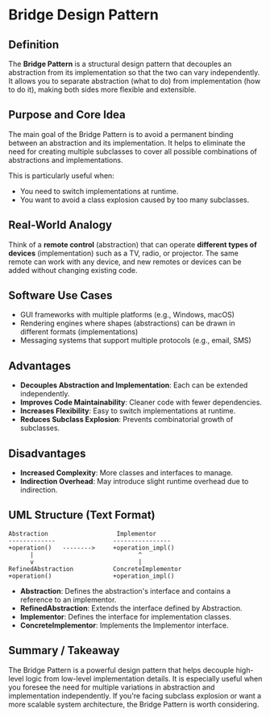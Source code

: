 # Bridge Design Pattern

## Definition

The **Bridge Pattern** is a structural design pattern that decouples an abstraction from its implementation so that the two can vary independently. It allows you to separate abstraction (what to do) from implementation (how to do it), making both sides more flexible and extensible.

## Purpose and Core Idea

The main goal of the Bridge Pattern is to avoid a permanent binding between an abstraction and its implementation. It helps to eliminate the need for creating multiple subclasses to cover all possible combinations of abstractions and implementations.

This is particularly useful when:

* You need to switch implementations at runtime.
* You want to avoid a class explosion caused by too many subclasses.

## Real-World Analogy

Think of a **remote control** (abstraction) that can operate **different types of devices** (implementation) such as a TV, radio, or projector. The same remote can work with any device, and new remotes or devices can be added without changing existing code.

## Software Use Cases

* GUI frameworks with multiple platforms (e.g., Windows, macOS)
* Rendering engines where shapes (abstractions) can be drawn in different formats (implementations)
* Messaging systems that support multiple protocols (e.g., email, SMS)

## Advantages

* **Decouples Abstraction and Implementation**: Each can be extended independently.
* **Improves Code Maintainability**: Cleaner code with fewer dependencies.
* **Increases Flexibility**: Easy to switch implementations at runtime.
* **Reduces Subclass Explosion**: Prevents combinatorial growth of subclasses.

## Disadvantages

* **Increased Complexity**: More classes and interfaces to manage.
* **Indirection Overhead**: May introduce slight runtime overhead due to indirection.

## UML Structure (Text Format)

```
Abstraction                   Implementor
-------------                ----------------
+operation()   -------->     +operation_impl()
      |                             ^
      v                             |
RefinedAbstraction           ConcreteImplementor
+operation()                 +operation_impl()
```

* **Abstraction**: Defines the abstraction's interface and contains a reference to an implementor.
* **RefinedAbstraction**: Extends the interface defined by Abstraction.
* **Implementor**: Defines the interface for implementation classes.
* **ConcreteImplementor**: Implements the Implementor interface.

## Summary / Takeaway

The Bridge Pattern is a powerful design pattern that helps decouple high-level logic from low-level implementation details. It is especially useful when you foresee the need for multiple variations in abstraction and implementation independently. If you're facing subclass explosion or want a more scalable system architecture, the Bridge Pattern is worth considering.

